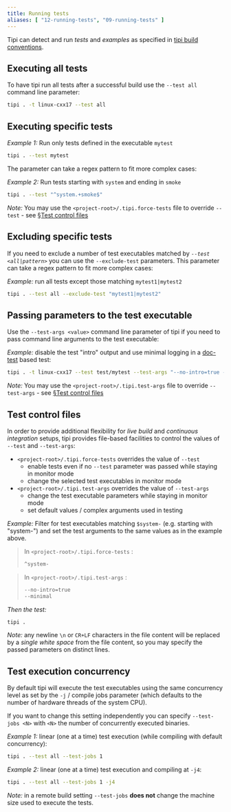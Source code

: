 ```yaml
---
title: Running tests
aliases: [ "12-running-tests", "09-running-tests" ]
---
```


Tipi can detect and run _tests_ and _examples_ as specified in [tipi build conventions](./01-conventions#tests-or-examples).

## Executing **all** tests

To have tipi run all tests after a successful build use the `--test all` command line parameter:

```bash
tipi . -t linux-cxx17 --test all
```

## Executing specific tests

_Example 1:_ Run only tests defined in the executable `mytest`

```bash
tipi . --test mytest
```

The parameter can take a regex pattern to fit more complex cases:

_Example 2:_ Run tests starting with `system` and ending in `smoke`

```bash
tipi . --test "^system.+smoke$"
```

_Note:_ You may use the `<project-root>/.tipi.force-tests` file to override `--test` - see [§Test control files](#test-control-files)


## Excluding specific tests

If you need to exclude a number of test executables matched by _`--test <all|pattern>`_ you can use the `--exclude-test` parameters. This parameter can take a regex pattern to fit more complex cases:

_Example:_ run all tests except those matching `mytest1|mytest2`

```bash
tipi . --test all --exclude-test "mytest1|mytest2"
```

## Passing parameters to the test executable

Use the `--test-args <value>` command line parameter of tipi if you need to pass command line arguments to the test executable:


_Example:_ disable the test "intro" output and use minimal logging in a [doc-test](https://github.com/doctest/doctest/blob/master/doc/markdown/commandline.md) based test:

```bash
tipi . -t linux-cxx17 --test test/mytest --test-args "--no-intro=true --minimal" 
```

_Note:_ You may use the `<project-root>/.tipi.test-args` file to override `--test-args` - see [§Test control files](#test-control-files)

## Test control files

In order to provide additional flexibility for _live build_ and _continuous integration_ setups, tipi provides file-based facilities to control the values of `--test` and `--test-args`:

- `<project-root>/.tipi.force-tests` overrides the value of `--test` 
  - enable tests even if no `--test` parameter was passed while staying in monitor mode
  - change the selected test executables in monitor mode
- `<project-root>/.tipi.test-args` overrides the value of `--test-args`
  - change the test executable parameters while staying in monitor mode
  - set default values / complex arguments used in testing


_Example:_ Filter for test executables matching `$system-` (e.g. starting with "system-") and set the test arguments to the same values as in the example above.

> In `<project-root>/.tipi.force-tests` :
> ```txt
> ^system-
> ```

> In `<project-root>/.tipi.test-args` :
> ```txt
> --no-intro=true
> --minimal
> ```

_Then the test:_

```bash
tipi .
```

_Note:_ any newline `\n` or `CR+LF` characters in the file content will be replaced by a _single white space_ from the file content, so you may specify the passed parameters on distinct lines.

## Test execution concurrency

By default tipi will execute the test executables using the same concurrency level as set by the `-j` / compile jobs parameter (which defaults to the number of hardware threads of the system CPU).

If you want to change this setting independently you can specify `--test-jobs <N>` with `<N>` the number of concurrently executed binaries.

_Example 1:_ linear (one at a time) test execution (while compiling with default concurrency):

```bash
tipi . --test all --test-jobs 1
```

_Example 2:_ linear (one at a time) test execution and compiling at `-j4`:

```bash
tipi . --test all --test-jobs 1 -j4
```

_Note:_ in a remote build setting `--test-jobs` **does not** change the machine size used to execute the tests.
